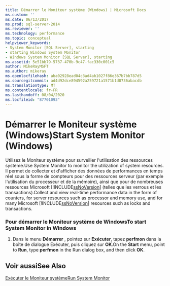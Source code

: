 ```yaml
---
title: Démarrer le Moniteur système (Windows) | Microsoft Docs
ms.custom: ''
ms.date: 06/13/2017
ms.prod: sql-server-2014
ms.reviewer: ''
ms.technology: performance
ms.topic: conceptual
helpviewer_keywords:
- System Monitor [SQL Server], starting
- starting Windows System Monitor
- Windows System Monitor [SQL Server], starting
ms.assetid: 5e51bb79-5737-470b-9c47-fac330c001c5
author: MikeRayMSFT
ms.author: mikeray
ms.openlocfilehash: aba02928ead04c3ad4ab1027f86e367b7bb787d5
ms.sourcegitcommit: ad4d92dce894592a259721a1571b1d8736abacdb
ms.translationtype: MT
ms.contentlocale: fr-FR
ms.lasthandoff: 08/04/2020
ms.locfileid: "87701093"
---
```

# <a name="start-system-monitor-windows"></a><span data-ttu-id="38f66-102">Démarrer le Moniteur système (Windows)</span><span class="sxs-lookup"><span data-stu-id="38f66-102">Start System Monitor (Windows)</span></span>
  <span data-ttu-id="38f66-103">Utilisez le Moniteur système pour surveiller l'utilisation des ressources système.</span><span class="sxs-lookup"><span data-stu-id="38f66-103">Use System Monitor to monitor the utilization of system resources.</span></span> <span data-ttu-id="38f66-104">Il permet de collecter et d'afficher des données de performances en temps réel sous la forme de compteurs pour des ressources serveur (par exemple l'utilisation du processeur et de la mémoire), ainsi que pour de nombreuses ressources Microsoft [!INCLUDE[ssNoVersion](../../includes/ssnoversion-md.md)] (telles que les verrous et les transactions).</span><span class="sxs-lookup"><span data-stu-id="38f66-104">Collect and view real-time performance data in the form of counters, for server resources such as processor and memory use, and for many Microsoft [!INCLUDE[ssNoVersion](../../includes/ssnoversion-md.md)] resources such as locks and transactions.</span></span>  
  
### <a name="to-start-system-monitor-in-windows"></a><span data-ttu-id="38f66-105">Pour démarrer le Moniteur système de Windows</span><span class="sxs-lookup"><span data-stu-id="38f66-105">To start System Monitor in Windows</span></span>  
  
1.  <span data-ttu-id="38f66-106">Dans le menu **Démarrer** , pointez sur **Exécuter**, tapez **perfmon** dans la boîte de dialogue Exécuter, puis cliquez sur **OK**.</span><span class="sxs-lookup"><span data-stu-id="38f66-106">On the **Start** menu, point to **Run**, type **perfmon** in the Run dialog box, and then click **OK**.</span></span>  
  
## <a name="see-also"></a><span data-ttu-id="38f66-107">Voir aussi</span><span class="sxs-lookup"><span data-stu-id="38f66-107">See Also</span></span>  
 [<span data-ttu-id="38f66-108">Exécuter le Moniteur système</span><span class="sxs-lookup"><span data-stu-id="38f66-108">Run System Monitor</span></span>](../performance-monitor/run-system-monitor.md)  
  
  

